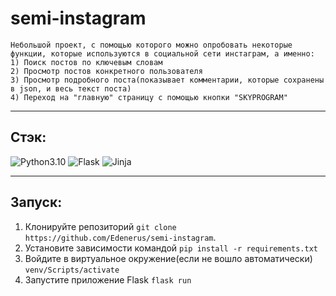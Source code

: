# semi-instagram

    Небольшой проект, с помощью которого можно опробовать некоторые функции, которые используются в социальной сети инстаграм, а именно:
    1) Поиск постов по ключевым словам
    2) Просмотр постов конкретного пользователя
    3) Просмотр подробного поста(показывает комментарии, которые сохранены в json, и весь текст поста)
    4) Переход на "главную" страницу с помощью кнопки "SKYPROGRAM"

___

## Стэк:

![Python3.10](https://img.shields.io/badge/-Python3.10-blue)
![Flask](https://img.shields.io/badge/-Flask-blue)
![Jinja](https://img.shields.io/badge/-Jinja-blue)

___

## Запуск:

1) Клонируйте репозиторий
`git clone https://github.com/Edenerus/semi-instagram`.
2) Установите зависимости командой `pip install -r requirements.txt`
3) Войдите в виртуальное окружение(если не вошло автоматически) `venv/Scripts/activate`
4) Запустите приложение Flask `flask run`
